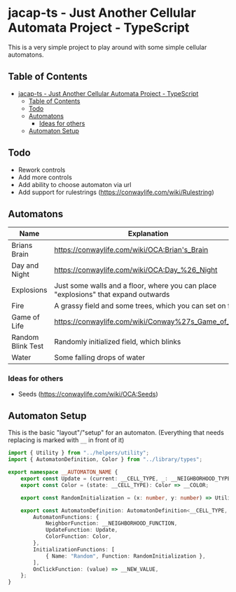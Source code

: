 # jacap-ts - Just Another Cellular Automata Project - TypeScript
This is a very simple project to play around with some simple cellular automatons.

## Table of Contents
- [jacap-ts - Just Another Cellular Automata Project - TypeScript](#jacap-ts---just-another-cellular-automata-project---typescript)
  - [Table of Contents](#table-of-contents)
  - [Todo](#todo)
  - [Automatons](#automatons)
    - [Ideas for others](#ideas-for-others)
  - [Automaton Setup](#automaton-setup)

## Todo
- Rework controls
- Add more controls
- Add ability to choose automaton via url
- Add support for rulestrings (https://conwaylife.com/wiki/Rulestring)

## Automatons
Name              | Explanation
----------------- | -----------
Brians Brain      | https://conwaylife.com/wiki/OCA:Brian's_Brain
Day and Night     | https://conwaylife.com/wiki/OCA:Day_%26_Night
Explosions        | Just some walls and a floor, where you can place "explosions" that expand outwards
Fire              | A grassy field and some trees, which you can set on fire
Game of Life      | https://conwaylife.com/wiki/Conway%27s_Game_of_Life
Random Blink Test | Randomly initialized field, which blinks
Water             | Some falling drops of water

### Ideas for others
- Seeds (https://conwaylife.com/wiki/OCA:Seeds)

## Automaton Setup
This is the basic "layout"/"setup" for an automaton. (Everything that needs replacing is marked with `__` in front of it)

```ts
import { Utility } from "../helpers/utility";
import { AutomatonDefinition, Color } from "../library/types";

export namespace __AUTOMATON_NAME {
    export const Update = (current: __CELL_TYPE, _: __NEIGHBORHOOD_TYPE) => __NEW_VALUE;
    export const Color = (state: __CELL_TYPE): Color => __COLOR;

    export const RandomInitialization = (x: number, y: number) => Utility.chooseRandom(__VALUES);

    export const AutomatonDefinition: AutomatonDefinition<__CELL_TYPE, __NEIGHBORHOOD_TYPE> = {
        AutomatonFunctions: {
            NeighborFunction: __NEIGHBORHOOD_FUNCTION,
            UpdateFunction: Update,
            ColorFunction: Color,
        },
        InitializationFunctions: [
            { Name: "Random", Function: RandomInitialization },
        ],
        OnClickFunction: (value) => __NEW_VALUE,
    };
}
```
